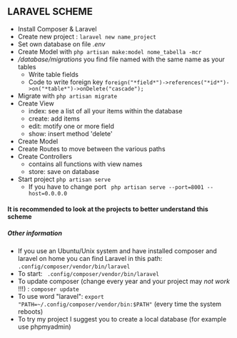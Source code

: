 ## LARAVEL SCHEME
  - Install Composer & Laravel
  - Create new project : ``` laravel new name_project ```
  - Set own database on file *.env* 
  - Create Model with ``` php artisan make:model nome_tabella -mcr ```
  - */database/migrations* you find file named with the same name as your tables
    - Write table fields
    - Code to write foreign key ``` foreign("*field*")->references("*id*")->on("*table*")->onDelete("cascade"); ```
  - Migrate with ``` php artisan migrate ```
  - Create View
    - index: see a list of all your items within the database
    - create: add items
    - edit: motify one or more field
    - show: insert method 'delete'
  - Create Model
  - Create Routes to move between the various paths
  - Create Controllers
    - contains all functions with view names
    - store: save on database
  - Start project ``` php artisan serve ```
    - If you have to change port ``` php artisan serve --port=8001 --host=0.0.0.0```
#### It is recommended to look at the projects to better understand this scheme

##### Other information
  - If you use an Ubuntu/Unix system and have installed composer and laravel on home you can find Laravel in this path: ``` .config/composer/vendor/bin/laravel ```
  - To start: ``` .config/composer/vendor/bin/laravel``` 
  - To update composer (change every year and your project may *not work* !!!) : ``` composer update ``` 
  - To use word "laravel": ``` export "PATH=~/.config/composer/vendor/bin:$PATH" ``` (every time the system reboots)
  - To try my project I suggest you to create a local database (for example use phpmyadmin)



